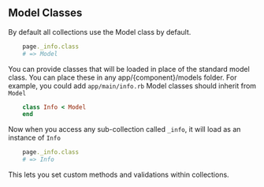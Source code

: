 ## Model Classes

By default all collections use the Model class by default.

```ruby
    page._info.class
    # => Model
```

You can provide classes that will be loaded in place of the standard model class.  You can place these in any app/{component}/models folder.  For example, you could add ```app/main/info.rb```  Model classes should inherit from ```Model```

```ruby
    class Info < Model
    end
```

Now when you access any sub-collection called ```_info```, it will load as an instance of ```Info```

```ruby
    page._info.class
    # => Info
```

This lets you set custom methods and validations within collections.

